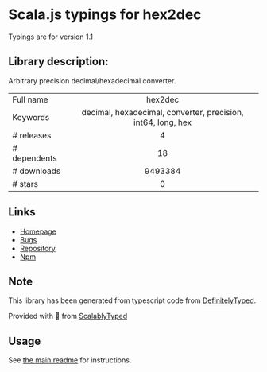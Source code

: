 
# Scala.js typings for hex2dec

Typings are for version 1.1

## Library description:
Arbitrary precision decimal/hexadecimal converter.

|                    |                 |
| ------------------ | :-------------: |
| Full name          | hex2dec |
| Keywords           | decimal, hexadecimal, converter, precision, int64, long, hex |
| # releases         | 4 |
| # dependents       | 18 |
| # downloads        | 9493384 |
| # stars            | 0 |

## Links
- [Homepage](https://github.com/donmccurdy/hex2dec#readme)
- [Bugs](https://github.com/donmccurdy/hex2dec/issues)
- [Repository](https://github.com/donmccurdy/hex2dec)
- [Npm](https://www.npmjs.com/package/hex2dec)
    


## Note
This library has been generated from typescript code from [DefinitelyTyped](https://definitelytyped.org).

Provided with :purple_heart: from [ScalablyTyped](https://github.com/oyvindberg/ScalablyTyped)

## Usage
See [the main readme](../../readme.md) for instructions.



